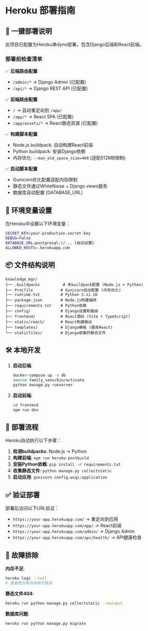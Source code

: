 # Heroku 部署指南

## 🚀 一键部署说明

此项目已配置为Heroku单dyno部署，包含Django后端和React前端。

### 部署前检查清单

✅ **后端路由配置**
- `/admin/*` → Django Admin (已配置)
- `/api/*` → Django REST API (已配置)

✅ **前端路由配置** 
- `/` → 自动重定向到 `/app/`
- `/app/*` → React SPA (已配置)
- `/app/assets/*` → React静态资源 (已配置)

✅ **构建脚本配置**
- Node.js buildpack: 自动构建React前端
- Python buildpack: 安装Django依赖
- 内存优化: `--max_old_space_size=460` (适配512MB限制)

✅ **启动脚本配置**
- Gunicorn优化配置适配内存限制
- 静态文件通过WhiteNoise + Django views服务
- 数据库自动配置 (DATABASE_URL)

## 🔧 环境变量设置

在Heroku中设置以下环境变量：

```bash
SECRET_KEY=your-production-secret-key
DEBUG=False
DATABASE_URL=postgresql://... (自动设置)
ALLOWED_HOSTS=.herokuapp.com
```

## 📦 文件结构说明

```
knowledge_mgr/
├── .buildpacks          # 多buildpack配置 (Node.js + Python)
├── Procfile            # Gunicorn启动配置 (内存优化)
├── runtime.txt         # Python 3.11.10
├── package.json        # Node.js构建编排
├── requirements.txt    # Python依赖
├── config/             # Django设置和路由
├── frontend/           # React源码 (Vite + TypeScript)
├── static/react/       # React构建输出
├── templates/          # Django模板 (服务React)
└── staticfiles/        # Django收集的静态文件
```

## 🛠️ 本地开发

1. **启动后端**:
   ```bash
   docker-compose up -d db
   source family_venv/bin/activate
   python manage.py runserver
   ```

2. **启动前端**:
   ```bash
   cd frontend
   npm run dev
   ```

## 🎯 部署流程

Heroku自动执行以下步骤：

1. **检测buildpacks**: Node.js → Python
2. **构建前端**: `npm run heroku-postbuild` 
3. **安装Python依赖**: `pip install -r requirements.txt`
4. **收集静态文件**: `python manage.py collectstatic`
5. **启动应用**: `gunicorn config.wsgi:application`

## ✅ 验证部署

部署后访问以下URL验证：

- `https://your-app.herokuapp.com/` → 重定向到应用
- `https://your-app.herokuapp.com/app/` → React前端
- `https://your-app.herokuapp.com/admin/` → Django Admin
- `https://your-app.herokuapp.com/api/health/` → API健康检查

## 🐛 故障排除

**内存不足**:
```bash
heroku logs --tail
# 查看是否有内存相关错误
```

**静态文件404**:
```bash
heroku run python manage.py collectstatic --noinput
```

**数据库问题**:
```bash
heroku run python manage.py migrate
```